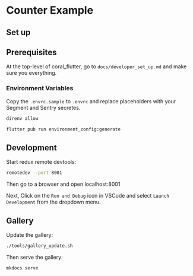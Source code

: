 # Counter Example

## Set up

## Prerequisites

At the top-level of coral_flutter, go to `docs/developer_set_up.md` and make sure you everything.

### Environment Variables

Copy the `.envrc.sample` to `.envrc` and replace placeholders with your Segment and Sentry secretes.

```sh
direnv allow
```

```sh
flutter pub run environment_config:generate
```

## Development

Start redux remote devtools:

```sh
remotedev --port 8001
```

Then go to a browser and open localhost:8001

Next, Click on the `Run and Debug` icon in VSCode and select `Launch Development` from the dropdown menu.

## Gallery

Update the gallery:

```sh
./tools/gallery_update.sh
```

Then serve the gallery:

```sh
mkdocs serve
```
